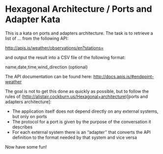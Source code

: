 # Hexagonal Architecture / Ports and Adapter Kata

This is a kata on ports and adapters architecture. The task is to retrieve a list of ... from the following API:

http://apis.is/weather/observations/en?stations=

and output the result into a CSV file of the following format:

name,date,time,wind_direction (optional)

The API documentation can be found here: http://docs.apis.is/#endpoint-weather

The goal is not to get this done as quickly as possible, but to follow the rules of
(http://alistair.cockburn.us/Hexagonal+architecture)[ports and adapters architecture]:
  * The application itself does not depend directly on any external systems, but only on ports
  * The protocol for a port is given by the purpose of the conversation it describes
  * For each external system there is an ‘’adapter’’ that converts the API definition to the format needed by that system and vice versa

Now have some fun!



